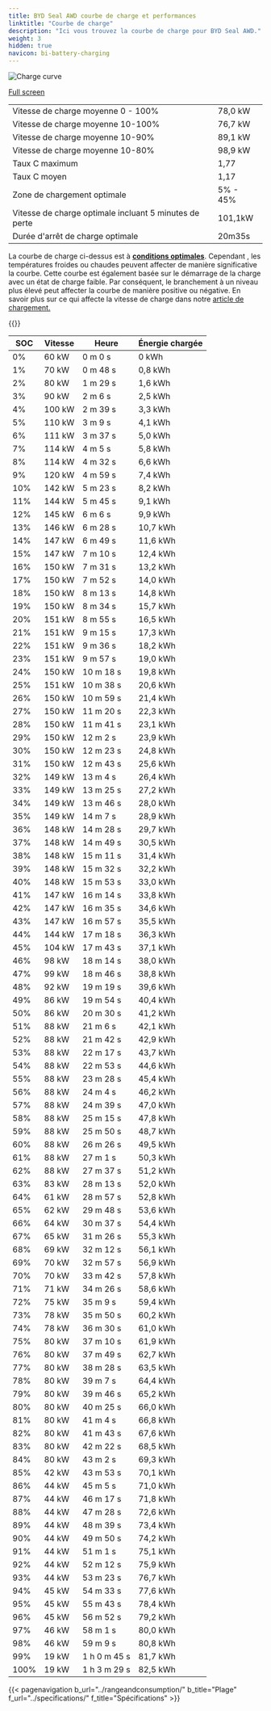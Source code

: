 ```yaml
---
title: BYD Seal AWD courbe de charge et performances
linktitle: "Courbe de charge"
description: "Ici vous trouvez la courbe de charge pour BYD Seal AWD."
weight: 3
hidden: true
navicon: bi-battery-charging
---
```

<!-- markdownlint-disable MD033 -->
<img src="/images/models/byd/seal/seal_awd/chargingcurve.svg" alt="Charge curve" class="img-fluid">

[Full screen](/images/models/byd/seal/seal_awd/chargingcurve.svg)


<table class="table table-striped border">
<tbody>
<tr>
<td>Vitesse de charge moyenne 0 - 100%</td><td>78,0 kW</td>
</tr>
<tr>
<td>Vitesse de charge moyenne 10-100%</td><td>76,7 kW</td>
</tr>
<tr>
<td>Vitesse de charge moyenne 10-90%</td><td>89,1 kW</td>
</tr>
<tr>
<td>Vitesse de charge moyenne 10-80%</td><td>98,9 kW</td>
</tr>
<tr>
<td>Taux C maximum</td><td>1,77</td>
</tr>
<tr>
<td>Taux C moyen</td><td>1,17</td>
</tr>
<tr>
<td>Zone de chargement optimale</td><td>5% - 45%</td>
</tr>
<tr>
<td>Vitesse de charge optimale incluant 5 minutes de perte</td><td>101,1kW</td>
</tr>
<tr>
<td>Durée d'arrêt de charge optimale</td><td>20m35s</td>
</tr>
</tbody>
</table>


La courbe de charge ci-dessus est à **[conditions optimales](../../../../../technology/battery/charging/#temperature)**. Cependant , les températures froides ou chaudes peuvent affecter de manière significative la courbe. Cette courbe est également basée sur le démarrage de la charge avec un état de charge faible. Par conséquent, le branchement à un niveau plus élevé peut affecter la courbe de manière positive ou négative. En savoir plus sur ce qui affecte la vitesse de charge dans notre [article de chargement.](../../../../../technology/battery/charging/)


{{<evkxdisplayaddarticle />}}
<table class="table table-striped border">
<thead>
<tr><th>SOC</th><th>Vitesse</th><th>Heure</th><th>Énergie chargée</th></tr>
</thead>
<tbody>
<tr>
<td>0%</td><td>60 kW</td><td> 0 m 0 s </td><td>0 kWh </td>
</tr>
<tr>
<td>1%</td><td>70 kW</td><td> 0 m 48 s </td><td>0,8 kWh </td>
</tr>
<tr>
<td>2%</td><td>80 kW</td><td> 1 m 29 s </td><td>1,6 kWh </td>
</tr>
<tr>
<td>3%</td><td>90 kW</td><td> 2 m 6 s </td><td>2,5 kWh </td>
</tr>
<tr>
<td>4%</td><td>100 kW</td><td> 2 m 39 s </td><td>3,3 kWh </td>
</tr>
<tr>
<td>5%</td><td>110 kW</td><td> 3 m 9 s </td><td>4,1 kWh </td>
</tr>
<tr>
<td>6%</td><td>111 kW</td><td> 3 m 37 s </td><td>5,0 kWh </td>
</tr>
<tr>
<td>7%</td><td>114 kW</td><td> 4 m 5 s </td><td>5,8 kWh </td>
</tr>
<tr>
<td>8%</td><td>114 kW</td><td> 4 m 32 s </td><td>6,6 kWh </td>
</tr>
<tr>
<td>9%</td><td>120 kW</td><td> 4 m 59 s </td><td>7,4 kWh </td>
</tr>
<tr>
<td>10%</td><td>142 kW</td><td> 5 m 23 s </td><td>8,2 kWh </td>
</tr>
<tr>
<td>11%</td><td>144 kW</td><td> 5 m 45 s </td><td>9,1 kWh </td>
</tr>
<tr>
<td>12%</td><td>145 kW</td><td> 6 m 6 s </td><td>9,9 kWh </td>
</tr>
<tr>
<td>13%</td><td>146 kW</td><td> 6 m 28 s </td><td>10,7 kWh </td>
</tr>
<tr>
<td>14%</td><td>147 kW</td><td> 6 m 49 s </td><td>11,6 kWh </td>
</tr>
<tr>
<td>15%</td><td>147 kW</td><td> 7 m 10 s </td><td>12,4 kWh </td>
</tr>
<tr>
<td>16%</td><td>150 kW</td><td> 7 m 31 s </td><td>13,2 kWh </td>
</tr>
<tr>
<td>17%</td><td>150 kW</td><td> 7 m 52 s </td><td>14,0 kWh </td>
</tr>
<tr>
<td>18%</td><td>150 kW</td><td> 8 m 13 s </td><td>14,8 kWh </td>
</tr>
<tr>
<td>19%</td><td>150 kW</td><td> 8 m 34 s </td><td>15,7 kWh </td>
</tr>
<tr>
<td>20%</td><td>151 kW</td><td> 8 m 55 s </td><td>16,5 kWh </td>
</tr>
<tr>
<td>21%</td><td>151 kW</td><td> 9 m 15 s </td><td>17,3 kWh </td>
</tr>
<tr>
<td>22%</td><td>151 kW</td><td> 9 m 36 s </td><td>18,2 kWh </td>
</tr>
<tr>
<td>23%</td><td>151 kW</td><td> 9 m 57 s </td><td>19,0 kWh </td>
</tr>
<tr>
<td>24%</td><td>150 kW</td><td> 10 m 18 s </td><td>19,8 kWh </td>
</tr>
<tr>
<td>25%</td><td>151 kW</td><td> 10 m 38 s </td><td>20,6 kWh </td>
</tr>
<tr>
<td>26%</td><td>150 kW</td><td> 10 m 59 s </td><td>21,4 kWh </td>
</tr>
<tr>
<td>27%</td><td>150 kW</td><td> 11 m 20 s </td><td>22,3 kWh </td>
</tr>
<tr>
<td>28%</td><td>150 kW</td><td> 11 m 41 s </td><td>23,1 kWh </td>
</tr>
<tr>
<td>29%</td><td>150 kW</td><td> 12 m 2 s </td><td>23,9 kWh </td>
</tr>
<tr>
<td>30%</td><td>150 kW</td><td> 12 m 23 s </td><td>24,8 kWh </td>
</tr>
<tr>
<td>31%</td><td>150 kW</td><td> 12 m 43 s </td><td>25,6 kWh </td>
</tr>
<tr>
<td>32%</td><td>149 kW</td><td> 13 m 4 s </td><td>26,4 kWh </td>
</tr>
<tr>
<td>33%</td><td>149 kW</td><td> 13 m 25 s </td><td>27,2 kWh </td>
</tr>
<tr>
<td>34%</td><td>149 kW</td><td> 13 m 46 s </td><td>28,0 kWh </td>
</tr>
<tr>
<td>35%</td><td>149 kW</td><td> 14 m 7 s </td><td>28,9 kWh </td>
</tr>
<tr>
<td>36%</td><td>148 kW</td><td> 14 m 28 s </td><td>29,7 kWh </td>
</tr>
<tr>
<td>37%</td><td>148 kW</td><td> 14 m 49 s </td><td>30,5 kWh </td>
</tr>
<tr>
<td>38%</td><td>148 kW</td><td> 15 m 11 s </td><td>31,4 kWh </td>
</tr>
<tr>
<td>39%</td><td>148 kW</td><td> 15 m 32 s </td><td>32,2 kWh </td>
</tr>
<tr>
<td>40%</td><td>148 kW</td><td> 15 m 53 s </td><td>33,0 kWh </td>
</tr>
<tr>
<td>41%</td><td>147 kW</td><td> 16 m 14 s </td><td>33,8 kWh </td>
</tr>
<tr>
<td>42%</td><td>147 kW</td><td> 16 m 35 s </td><td>34,6 kWh </td>
</tr>
<tr>
<td>43%</td><td>147 kW</td><td> 16 m 57 s </td><td>35,5 kWh </td>
</tr>
<tr>
<td>44%</td><td>144 kW</td><td> 17 m 18 s </td><td>36,3 kWh </td>
</tr>
<tr>
<td>45%</td><td>104 kW</td><td> 17 m 43 s </td><td>37,1 kWh </td>
</tr>
<tr>
<td>46%</td><td>98 kW</td><td> 18 m 14 s </td><td>38,0 kWh </td>
</tr>
<tr>
<td>47%</td><td>99 kW</td><td> 18 m 46 s </td><td>38,8 kWh </td>
</tr>
<tr>
<td>48%</td><td>92 kW</td><td> 19 m 19 s </td><td>39,6 kWh </td>
</tr>
<tr>
<td>49%</td><td>86 kW</td><td> 19 m 54 s </td><td>40,4 kWh </td>
</tr>
<tr>
<td>50%</td><td>86 kW</td><td> 20 m 30 s </td><td>41,2 kWh </td>
</tr>
<tr>
<td>51%</td><td>88 kW</td><td> 21 m 6 s </td><td>42,1 kWh </td>
</tr>
<tr>
<td>52%</td><td>88 kW</td><td> 21 m 42 s </td><td>42,9 kWh </td>
</tr>
<tr>
<td>53%</td><td>88 kW</td><td> 22 m 17 s </td><td>43,7 kWh </td>
</tr>
<tr>
<td>54%</td><td>88 kW</td><td> 22 m 53 s </td><td>44,6 kWh </td>
</tr>
<tr>
<td>55%</td><td>88 kW</td><td> 23 m 28 s </td><td>45,4 kWh </td>
</tr>
<tr>
<td>56%</td><td>88 kW</td><td> 24 m 4 s </td><td>46,2 kWh </td>
</tr>
<tr>
<td>57%</td><td>88 kW</td><td> 24 m 39 s </td><td>47,0 kWh </td>
</tr>
<tr>
<td>58%</td><td>88 kW</td><td> 25 m 15 s </td><td>47,8 kWh </td>
</tr>
<tr>
<td>59%</td><td>88 kW</td><td> 25 m 50 s </td><td>48,7 kWh </td>
</tr>
<tr>
<td>60%</td><td>88 kW</td><td> 26 m 26 s </td><td>49,5 kWh </td>
</tr>
<tr>
<td>61%</td><td>88 kW</td><td> 27 m 1 s </td><td>50,3 kWh </td>
</tr>
<tr>
<td>62%</td><td>88 kW</td><td> 27 m 37 s </td><td>51,2 kWh </td>
</tr>
<tr>
<td>63%</td><td>83 kW</td><td> 28 m 13 s </td><td>52,0 kWh </td>
</tr>
<tr>
<td>64%</td><td>61 kW</td><td> 28 m 57 s </td><td>52,8 kWh </td>
</tr>
<tr>
<td>65%</td><td>62 kW</td><td> 29 m 48 s </td><td>53,6 kWh </td>
</tr>
<tr>
<td>66%</td><td>64 kW</td><td> 30 m 37 s </td><td>54,4 kWh </td>
</tr>
<tr>
<td>67%</td><td>65 kW</td><td> 31 m 26 s </td><td>55,3 kWh </td>
</tr>
<tr>
<td>68%</td><td>69 kW</td><td> 32 m 12 s </td><td>56,1 kWh </td>
</tr>
<tr>
<td>69%</td><td>70 kW</td><td> 32 m 57 s </td><td>56,9 kWh </td>
</tr>
<tr>
<td>70%</td><td>70 kW</td><td> 33 m 42 s </td><td>57,8 kWh </td>
</tr>
<tr>
<td>71%</td><td>71 kW</td><td> 34 m 26 s </td><td>58,6 kWh </td>
</tr>
<tr>
<td>72%</td><td>75 kW</td><td> 35 m 9 s </td><td>59,4 kWh </td>
</tr>
<tr>
<td>73%</td><td>78 kW</td><td> 35 m 50 s </td><td>60,2 kWh </td>
</tr>
<tr>
<td>74%</td><td>78 kW</td><td> 36 m 30 s </td><td>61,0 kWh </td>
</tr>
<tr>
<td>75%</td><td>80 kW</td><td> 37 m 10 s </td><td>61,9 kWh </td>
</tr>
<tr>
<td>76%</td><td>80 kW</td><td> 37 m 49 s </td><td>62,7 kWh </td>
</tr>
<tr>
<td>77%</td><td>80 kW</td><td> 38 m 28 s </td><td>63,5 kWh </td>
</tr>
<tr>
<td>78%</td><td>80 kW</td><td> 39 m 7 s </td><td>64,4 kWh </td>
</tr>
<tr>
<td>79%</td><td>80 kW</td><td> 39 m 46 s </td><td>65,2 kWh </td>
</tr>
<tr>
<td>80%</td><td>80 kW</td><td> 40 m 25 s </td><td>66,0 kWh </td>
</tr>
<tr>
<td>81%</td><td>80 kW</td><td> 41 m 4 s </td><td>66,8 kWh </td>
</tr>
<tr>
<td>82%</td><td>80 kW</td><td> 41 m 43 s </td><td>67,6 kWh </td>
</tr>
<tr>
<td>83%</td><td>80 kW</td><td> 42 m 22 s </td><td>68,5 kWh </td>
</tr>
<tr>
<td>84%</td><td>80 kW</td><td> 43 m 2 s </td><td>69,3 kWh </td>
</tr>
<tr>
<td>85%</td><td>42 kW</td><td> 43 m 53 s </td><td>70,1 kWh </td>
</tr>
<tr>
<td>86%</td><td>44 kW</td><td> 45 m 5 s </td><td>71,0 kWh </td>
</tr>
<tr>
<td>87%</td><td>44 kW</td><td> 46 m 17 s </td><td>71,8 kWh </td>
</tr>
<tr>
<td>88%</td><td>44 kW</td><td> 47 m 28 s </td><td>72,6 kWh </td>
</tr>
<tr>
<td>89%</td><td>44 kW</td><td> 48 m 39 s </td><td>73,4 kWh </td>
</tr>
<tr>
<td>90%</td><td>44 kW</td><td> 49 m 50 s </td><td>74,2 kWh </td>
</tr>
<tr>
<td>91%</td><td>44 kW</td><td> 51 m 1 s </td><td>75,1 kWh </td>
</tr>
<tr>
<td>92%</td><td>44 kW</td><td> 52 m 12 s </td><td>75,9 kWh </td>
</tr>
<tr>
<td>93%</td><td>44 kW</td><td> 53 m 23 s </td><td>76,7 kWh </td>
</tr>
<tr>
<td>94%</td><td>45 kW</td><td> 54 m 33 s </td><td>77,6 kWh </td>
</tr>
<tr>
<td>95%</td><td>45 kW</td><td> 55 m 43 s </td><td>78,4 kWh </td>
</tr>
<tr>
<td>96%</td><td>45 kW</td><td> 56 m 52 s </td><td>79,2 kWh </td>
</tr>
<tr>
<td>97%</td><td>46 kW</td><td> 58 m 1 s </td><td>80,0 kWh </td>
</tr>
<tr>
<td>98%</td><td>46 kW</td><td> 59 m 9 s </td><td>80,8 kWh </td>
</tr>
<tr>
<td>99%</td><td>19 kW</td><td>1 h 0 m 45 s </td><td>81,7 kWh </td>
</tr>
<tr>
<td>100%</td><td>19 kW</td><td>1 h 3 m 29 s </td><td>82,5 kWh </td>
</tr>
</tbody>
</table>


{{< pagenavigation b_url="../rangeandconsumption/" b_title="Plage" f_url="../specifications/" f_title="Spécifications" >}}
